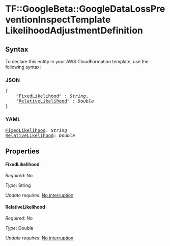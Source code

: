 # TF::GoogleBeta::GoogleDataLossPreventionInspectTemplate LikelihoodAdjustmentDefinition

## Syntax

To declare this entity in your AWS CloudFormation template, use the following syntax:

### JSON

<pre>
{
    "<a href="#fixedlikelihood" title="FixedLikelihood">FixedLikelihood</a>" : <i>String</i>,
    "<a href="#relativelikelihood" title="RelativeLikelihood">RelativeLikelihood</a>" : <i>Double</i>
}
</pre>

### YAML

<pre>
<a href="#fixedlikelihood" title="FixedLikelihood">FixedLikelihood</a>: <i>String</i>
<a href="#relativelikelihood" title="RelativeLikelihood">RelativeLikelihood</a>: <i>Double</i>
</pre>

## Properties

#### FixedLikelihood

_Required_: No

_Type_: String

_Update requires_: [No interruption](https://docs.aws.amazon.com/AWSCloudFormation/latest/UserGuide/using-cfn-updating-stacks-update-behaviors.html#update-no-interrupt)

#### RelativeLikelihood

_Required_: No

_Type_: Double

_Update requires_: [No interruption](https://docs.aws.amazon.com/AWSCloudFormation/latest/UserGuide/using-cfn-updating-stacks-update-behaviors.html#update-no-interrupt)

